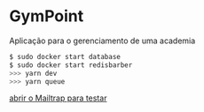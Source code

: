 <h1>GymPoint</h1>
<p>Aplicação para o gerenciamento de uma academia</p>

```js
$ sudo docker start database
$ sudo docker start redisbarber
>>> yarn dev
>>> yarn queue
```

<a href="https://mailtrap.io/inboxes/771253/messages">abrir o Mailtrap para testar</a>
